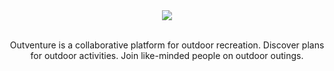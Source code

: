 <div style="text-align:center"><img src ="https://res.cloudinary.com/dx1s7kdgz/image/upload/v1495057462/compundBlack_mlkuff.png" /></div>
<br>
<p style="text-align:center">Outventure is a collaborative platform for outdoor recreation. Discover plans for outdoor activities. Join like-minded people on outdoor outings.</p>


